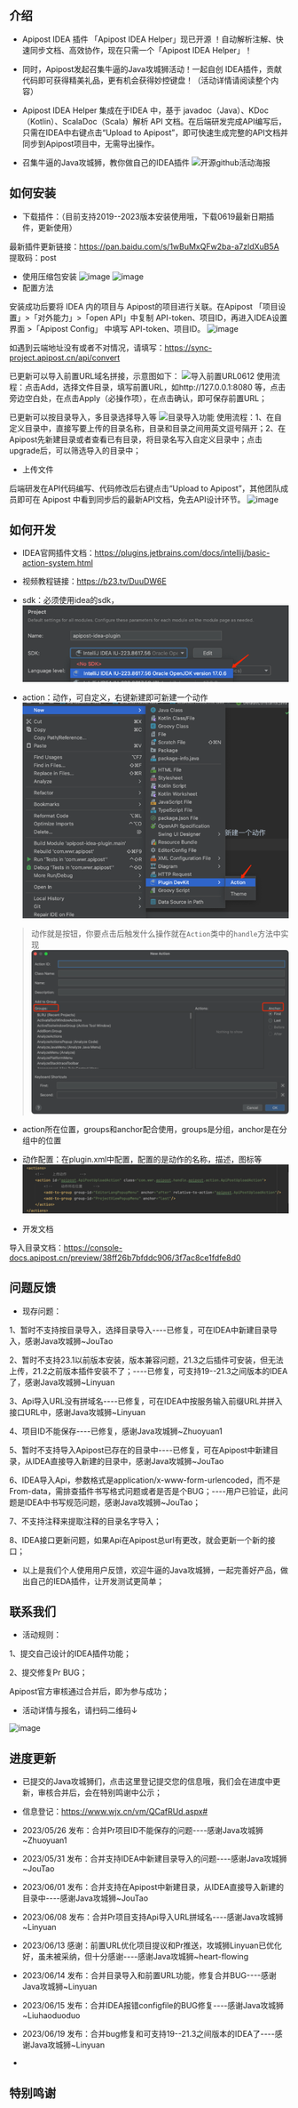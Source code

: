 ## 介绍
- Apipost IDEA 插件 「Apipost IDEA Helper」现已开源 ！自动解析注解、快速同步文档、高效协作，现在只需一个「Apipost IDEA Helper」！
- 同时，Apipost发起召集牛逼的Java攻城狮活动！一起自创 IDEA插件，贡献代码即可获得精美礼品，更有机会获得妙控键盘！（活动详情请阅读整个内容）

- Apipost IDEA Helper 集成在于IDEA 中，基于 javadoc（Java）、KDoc（Kotlin）、ScalaDoc（Scala）解析 API 文档。在后端研发完成API编写后，只需在IDEA中右键点击“Upload to Apipost”，即可快速生成完整的API文档并同步到Apipost项目中，无需导出操作。

- 召集牛逼的Java攻城狮，教你做自己的IDEA插件
![开源github活动海报](https://github.com/Apipost-Team/Apipost-idea-plugin/assets/134056636/cec357e6-d7c0-4476-92d8-dcfd861002fe)


## 如何安装
- 下载插件：（目前支持2019--2023版本安装使用哦，下载0619最新日期插件，更新使用）

最新插件更新链接：https://pan.baidu.com/s/1wBuMxQFw2ba-a7zldXuB5A 
提取码：post

- 使用压缩包安装
![image](https://github.com/Apipost-Team/Apipost-idea-plugin/assets/134056636/3f8a93fe-1fe8-4a96-ad0a-734dd003485b)
![image](https://github.com/Apipost-Team/Apipost-idea-plugin/assets/134056636/3c48eaa4-64bf-4b71-b30a-41da287a1240)
- 配置方法

安装成功后要将 IDEA 内的项目与 Apipost的项目进行关联。在Apipost 「项目设置」>「对外能力」>「open API」中复制 API-token、项目ID，再进入IDEA设置界面 >「Apipost Config」 中填写 API-token、项目ID。
![image](https://github.com/Apipost-Team/Apipost-idea-plugin/assets/134056636/587886cb-e8e8-4138-b1d8-b1a3b1dabc53)

如遇到云端地址没有或者不对情况，请填写：https://sync-project.apipost.cn/api/convert

已更新可以导入前置URL域名拼接，示意图如下：
![导入前置URL0612](https://github.com/Apipost-Team/Apipost-idea-plugin/assets/134056636/37547479-0eae-45a7-a7ea-2687a95b5fca)
使用流程：点击Add，选择文件目录，填写前置URL，如http://127.0.0.1:8080 等，点击旁边空白处，在点击Apply（必操作项），在点击确认，即可保存前置URL；

已更新可以按目录导入，多目录选择导入等
![目录导入功能](https://github.com/Apipost-Team/Apipost-idea-plugin/assets/134056636/b215d8aa-783b-49fd-b3e8-7d111e702552)
使用流程：1、在自定义目录中，直接写要上传的目录名称，目录和目录之间用英文逗号隔开；2、在Apipost先新建目录或者查看已有目录，将目录名写入自定义目录中；点击upgrade后，可以筛选导入的目录中；

- 上传文件

后端研发在API代码编写、代码修改后右键点击“Upload to Apipost”，其他团队成员即可在 Apipost 中看到同步后的最新API文档，免去API设计环节。
![image](https://github.com/Apipost-Team/Apipost-idea-plugin/assets/134056636/217b3065-40a3-4472-9e02-c2c6f790fe3d)


## 如何开发
- IDEA官网插件文档：https://plugins.jetbrains.com/docs/intellij/basic-action-system.html
- 视频教程链接：https://b23.tv/DuuDW6E

- sdk：必须使用idea的sdk，
![img.png](img.png)
- action：动作，可自定义，右键新建即可新建一个动作
![img_1.png](img_1.png)
> 动作就是按钮，你要点击后触发什么操作就在`Action`类中的`handle`方法中实现
![img_2.png](img_2.png)
- action所在位置，groups和anchor配合使用，groups是分组，anchor是在分组中的位置
- 动作配置：在plugin.xml中配置，配置的是动作的名称，描述，图标等
  ![img_3.png](img_3.png)
  
- 开发文档

导入目录文档：https://console-docs.apipost.cn/preview/38ff26b7bfddc906/3f7ac8ce1fdfe8d0 

## 问题反馈
- 现存问题：

1、暂时不支持按目录导入，选择目录导入----已修复，可在IDEA中新建目录导入，感谢Java攻城狮~JouTao

2、暂时不支持23.1以前版本安装，版本兼容问题，21.3之后插件可安装，但无法上传，21.2之前版本插件安装不了；----已修复，可支持19--21.3之间版本的IDEA了，感谢Java攻城狮~Linyuan

3、Api导入URL没有拼域名----已修复，可在IDEA中按服务输入前缀URL并拼入接口URL中，感谢Java攻城狮~Linyuan

4、项目ID不能保存----已修复，感谢Java攻城狮~Zhuoyuan1 

5、暂时不支持导入Apipost已存在的目录中----已修复，可在Apipost中新建目录，从IDEA直接导入新建的目录中，感谢Java攻城狮~JouTao

6、IDEA导入Api，参数格式是application/x-www-form-urlencoded，而不是From-data，需排查插件书写格式问题或者是否是个BUG；----用户已验证，此问题是IDEA中书写规范问题，感谢Java攻城狮~JouTao；

7、不支持注释来提取注释的目录名字导入；

8、IDEA接口更新问题，如果Api在Apipost总url有更改，就会更新一个新的接口；

- 以上是我们个人使用用户反馈，欢迎牛逼的Java攻城狮，一起完善好产品，做出自己的IEDA插件，让开发测试更简单；
## 联系我们
- 活动规则：

1、提交自己设计的IDEA插件功能；

2、提交修复Pr BUG；

Apipost官方审核通过合并后，即为参与成功；

- 活动详情与报名，请扫码二维码↓

![image](https://github.com/Apipost-Team/Apipost-idea-plugin/assets/134056636/31d77f0d-ab63-4d1b-bf28-242fa8306069)
   
 ## 进度更新
 - 已提交的Java攻城狮们，点击这里登记提交您的信息哦，我们会在进度中更新，审核合并后，会在特别鸣谢中公示；
 - 信息登记：https://www.wjx.cn/vm/QCafRUd.aspx# 
 
 - 2023/05/26 发布：合并Pr项目ID不能保存的问题----感谢Java攻城狮~Zhuoyuan1 
 - 2023/05/31 发布：合并支持IDEA中新建目录导入的问题----感谢Java攻城狮~JouTao
 - 2023/06/01 发布：合并支持在Apipost中新建目录，从IDEA直接导入新建的目录中----感谢Java攻城狮~JouTao
 - 2023/06/08 发布：合并Pr项目支持Api导入URL拼域名----感谢Java攻城狮~Linyuan
 - 2023/06/13 感谢：前置URL优化项目提议和Pr推送，攻城狮Linyuan已优化好，虽未被采纳，但十分感谢----感谢Java攻城狮~heart-flowing
 - 2023/06/14 发布：合并目录导入和前置URL功能，修复合并BUG----感谢Java攻城狮~Linyuan
 - 2023/06/15 发布：合并IDEA报错configfile的BUG修复----感谢Java攻城狮~Liuhaoduoduo
 - 2023/06/19 发布：合并bug修复和可支持19--21.3之间版本的IDEA了----感谢Java攻城狮~Linyuan
 - 
   
 ## 特别鸣谢
